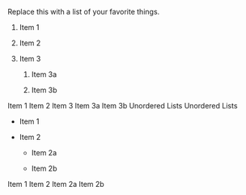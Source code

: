 Replace this with a list of your favorite things.
1. Item 1

2. Item 2

3. Item 3

   1. Item 3a

   2. Item 3b

Item 1
Item 2
Item 3
Item 3a
Item 3b
Unordered Lists
Unordered Lists


* Item 1

* Item 2

  * Item 2a

  * Item 2b

Item 1
Item 2
Item 2a
Item 2b
